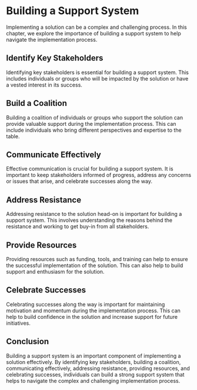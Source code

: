 Building a Support System
=============================================================

Implementing a solution can be a complex and challenging process. In this chapter, we explore the importance of building a support system to help navigate the implementation process.

Identify Key Stakeholders
-------------------------

Identifying key stakeholders is essential for building a support system. This includes individuals or groups who will be impacted by the solution or have a vested interest in its success.

Build a Coalition
-----------------

Building a coalition of individuals or groups who support the solution can provide valuable support during the implementation process. This can include individuals who bring different perspectives and expertise to the table.

Communicate Effectively
-----------------------

Effective communication is crucial for building a support system. It is important to keep stakeholders informed of progress, address any concerns or issues that arise, and celebrate successes along the way.

Address Resistance
------------------

Addressing resistance to the solution head-on is important for building a support system. This involves understanding the reasons behind the resistance and working to get buy-in from all stakeholders.

Provide Resources
-----------------

Providing resources such as funding, tools, and training can help to ensure the successful implementation of the solution. This can also help to build support and enthusiasm for the solution.

Celebrate Successes
-------------------

Celebrating successes along the way is important for maintaining motivation and momentum during the implementation process. This can help to build confidence in the solution and increase support for future initiatives.

Conclusion
----------

Building a support system is an important component of implementing a solution effectively. By identifying key stakeholders, building a coalition, communicating effectively, addressing resistance, providing resources, and celebrating successes, individuals can build a strong support system that helps to navigate the complex and challenging implementation process.
